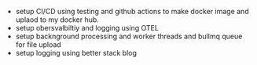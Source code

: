 - setup CI/CD using testing and github actions to make docker image and uplaod to my docker hub.
- setup obersvalbiltiy and logging using OTEL
- setup backnground processing and worker threads and bullmq queue for file upload
- setup logging using better stack blog
